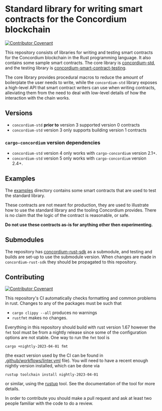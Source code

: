 # Standard library for writing smart contracts for the Concordium blockchain

[![Contributor Covenant](https://img.shields.io/badge/Contributor%20Covenant-2.0-4baaaa.svg)](https://github.com/Concordium/.github/blob/main/.github/CODE_OF_CONDUCT.md)

This repository consists of libraries for writing and testing smart contracts for the Concordium blockchain in the Rust programming language.
It also contains some sample smart contracts.
The core library is
[concordium-std](./concordium-std), and the testing library is [concordium-smart-contract-testing](./contract-testing).

The core library provides procedural macros to reduce the amount of boilerplate the user needs to write,
while the `concordium-std` library exposes a high-level API that smart contract
writers can use when writing contracts, alleviating them from the need to deal
with low-level details of how the interaction with the chain works.

## Versions

- `concordium-std` **prior to** version 3 supported version 0 contracts
- `concordium-std` version 3 only supports building version 1 contracts

### `cargo-concordium` version dependencies
- `concordium-std` version 4 only works with `cargo-concordium` version 2.1+.
- `concordium-std` version 5 only works with `cargo-concordium` version 2.4+.

## Examples

The [examples](./examples) directory contains some smart contracts that are used
to test the standard library.

These contracts are not meant for production, they are used to illustrate how to use
the standard library and the tooling Concordium provides. There is no claim that
the logic of the contract is reasonable, or safe.

**Do not use these contracts as-is for anything other then experimenting.**

## Submodules

The repository has
[concordium-rust-sdk](https://github.com/Concordium/concordium-rust-sdk)
as a submodule, and testing and builds are set-up to use the submodule version.
When changes are made in `concordium-rust-sdk` they should be propagated
to this repository.

## Contributing

[![Contributor Covenant](https://img.shields.io/badge/Contributor%20Covenant-2.0-4baaaa.svg)](https://github.com/Concordium/.github/blob/main/.github/CODE_OF_CONDUCT.md)

This repository's CI automatically checks formatting and common problems in rust.
Changes to any of the packages must be such that

- ```cargo clippy --all``` produces no warnings
- ```rustfmt``` makes no changes.

Everything in this repository should build with rust version 1.67 however the `fmt` tool must be from a nightly release since some of the configuration options are not stable. One way to run the `fmt` tool is
```
cargo +nightly-2023-04-01 fmt
```

(the exact version used by the CI can be found in [.github/workflows/linter.yml](.github/workflows/linter.yml) file).
You will need to have a recent enough nightly version installed, which can be done via

```
rustup toolchain install nightly-2023-04-01
```

or similar, using the [rustup](https://rustup.rs/) tool. See the documentation of the tool for more details.

In order to contribute you should make a pull request and ask at least two people familiar with the code to do a review.
 